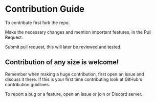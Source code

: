 # Contribution Guide
To contribute first fork the repo.

Make the necessary changes and mention important features, in the Pull Request.

Submit pull request, this will later be reviewed and tested.


## Contribution of any size is welcome!

Remember when making a huge contribution, first open an issue and discuss it there.
If this is your first time contributing look at GitHub's contribution guidlines.

To report a bug or a feature, open an issue or join or Discord server.
